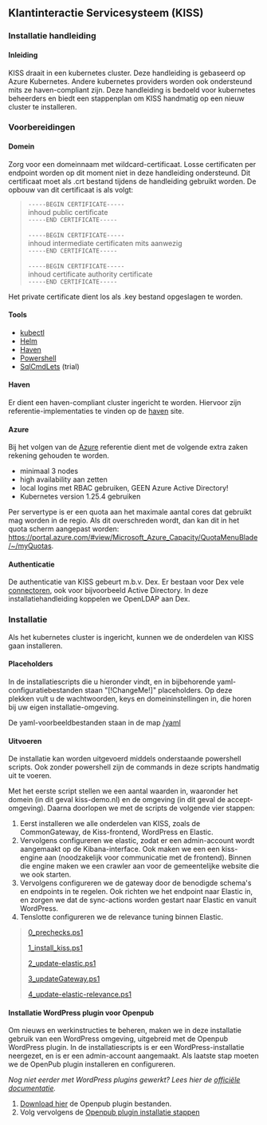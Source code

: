 ## Klantinteractie Servicesysteem (KISS)
### Installatie handleiding
#### Inleiding
KISS draait in een kubernetes cluster. Deze handleiding is gebaseerd op Azure Kubernetes.
Andere kubernetes providers worden ook ondersteund mits ze haven-compliant zijn.
Deze handleiding is bedoeld voor kubernetes beheerders en biedt een stappenplan om KISS handmatig op een nieuw cluster te installeren.

### Voorbereidingen
#### Domein
Zorg voor een domeinnaam met wildcard-certificaat. Losse certificaten per endpoint worden op dit moment niet in deze handleiding ondersteund.
Dit certificaat moet als .crt bestand tijdens de handleiding gebruikt worden.
De opbouw van dit certificaat is als volgt:

> `-----BEGIN CERTIFICATE-----`<br/>
> inhoud public certificate<br/>
> `-----END CERTIFICATE-----`<br/>
> <br/>
> `-----BEGIN CERTIFICATE-----`<br/>
> inhoud intermediate certificaten mits aanwezig<br/>
> `-----END CERTIFICATE-----`<br/>
> <br/>
> `-----BEGIN CERTIFICATE-----`<br/>
> inhoud certificate authority certificate<br/>
> `-----END CERTIFICATE-----`

Het private certificate dient los als .key bestand opgeslagen te worden.


#### Tools
- [kubectl](https://kubernetes.io/docs/tasks/tools/)
- [Helm](https://helm.sh/docs/intro/install/)
- [Haven](https://haven.commonground.nl/techniek/compliancy-checker)
- [Powershell](https://learn.microsoft.com/en-us/powershell/)
- [SqlCmdLets](https://www.cdata.com/drivers/postgresql/powershell/) (trial)

#### Haven
Er dient een haven-compliant cluster ingericht te worden.
Hiervoor zijn referentie-implementaties te vinden op de [haven](https://haven.commonground.nl/techniek/aan-de-slag) site.

#### Azure
Bij het volgen van de [Azure](https://haven.commonground.nl/techniek/aan-de-slag/azure) referentie dient met de volgende extra zaken rekening gehouden te worden.
- minimaal 3 nodes
- high availability aan zetten
- local logins met RBAC gebruiken, GEEN Azure Active Directory!
- Kubernetes version 1.25.4 gebruiken

Per servertype is er een quota aan het maximale aantal cores dat gebruikt mag worden in de regio.
Als dit overschreden wordt, dan kan dit in het quota scherm aangepast worden:
https://portal.azure.com/#view/Microsoft_Azure_Capacity/QuotaMenuBlade/~/myQuotas.

#### Authenticatie
De authenticatie van KISS gebeurt m.b.v. Dex. Er bestaan voor Dex vele [connectoren](https://dexidp.io/docs/connectors/), ook voor bijvoorbeeld Active Directory. In deze installatiehandleiding koppelen we OpenLDAP aan Dex. 


### Installatie
Als het kubernetes cluster is ingericht, kunnen we de onderdelen van KISS gaan installeren.

#### Placeholders
In de installatiescripts die u hieronder vindt, en in bijbehorende yaml-configuratiebestanden staan "[!ChangeMe!]" placeholders.
Op deze plekken vult u de wachtwoorden, keys en domeininstellingen in, die horen bij uw eigen installatie-omgeving. 

De yaml-voorbeeldbestanden staan in de map [/yaml](https://github.com/Klantinteractie-Servicesysteem/.github/tree/main/docs/yaml)

#### Uitvoeren
De installatie kan worden uitgevoerd middels onderstaande powershell scripts. Ook zonder powershell zijn de commands in deze scripts handmatig uit te voeren.

Met het eerste script stellen we een aantal waarden in, waaronder het domein (in dit geval kiss-demo.nl) en de omgeving (in dit geval de accept-omgeving). Daarna doorlopen we met de scripts de volgende vier stappen:

1. Eerst installeren we alle onderdelen van KISS, zoals de CommonGateway, de Kiss-frontend, WordPress en Elastic. 
2. Vervolgens configureren we elastic, zodat er een admin-account wordt aangemaakt op de Kibana-interface. Ook maken we een een kiss-engine aan (noodzakelijk voor communicatie met de frontend). Binnen die engine maken we een crawler aan voor de gemeentelijke website die we ook starten. 
3. Vervolgens configureren we de gateway door de benodigde schema's en endpoints in te regelen. Ook richten we het endpoint naar Elastic in, en zorgen we dat de sync-actions worden gestart naar Elastic en vanuit WordPress.
4. Tenslotte configureren we de relevance tuning binnen Elastic.

> [0_prechecks.ps1](https://github.com/Klantinteractie-Servicesysteem/.github/blob/main/docs/scripts/0_prechecks.ps1)
>
> [1_install_kiss.ps1](https://github.com/Klantinteractie-Servicesysteem/.github/blob/main/docs/scripts/1_install_kiss.ps1)
> 
> [2_update-elastic.ps1](https://github.com/Klantinteractie-Servicesysteem/.github/blob/main/docs/scripts/2_update-elastic.ps1)
> 
> [3_updateGateway.ps1](https://github.com/Klantinteractie-Servicesysteem/.github/blob/main/docs/scripts/3_updateGateway.ps1)
> 
> [4_update-elastic-relevance.ps1](https://github.com/Klantinteractie-Servicesysteem/.github/blob/main/docs/scripts/4_update-elastic-relevance.ps1)

#### Installatie WordPress plugin voor Openpub

Om nieuws en werkinstructies te beheren, maken we in deze installatie gebruik van een WordPress omgeving, uitgebreid met de Openpub WordPress plugin. In de installatiescripts is er een WordPress-installatie neergezet, en is er een admin-account aangemaakt. Als laatste stap moeten we de OpenPub plugin installeren en configureren.

_Nog niet eerder met WordPress plugins gewerkt? Lees hier de [officiële documentatie](https://wordpress.org/support/article/managing-plugins/)._

1. [Download hier](./openPub/) de Openpub plugin bestanden. 
2. Volg vervolgens de [Openpub plugin installatie stappen](https://kiss-klantinteractie-servicesysteem.readthedocs.io/en/latest/openpub/)
